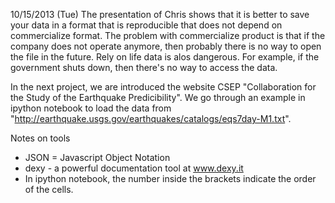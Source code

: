 10/15/2013 (Tue)
The presentation of Chris shows that it is better to save your data in a format that is reproducible that does not depend on commercialize format. The problem with commercialize product is that if the company does not operate anymore, then probably there is no way to open the file in the future. Rely on life data is alos dangerous. For example, if the government shuts down, then there's no way to access the data.

In the next project, we are introduced the website CSEP "Collaboration for the Study of the Earthquake Predicibility". We go through an example in ipython notebook to load the data from "http://earthquake.usgs.gov/earthquakes/catalogs/eqs7day-M1.txt".

Notes on tools

* JSON =  Javascript Object Notation
* dexy -  a powerful documentation tool at www.dexy.it
* In ipython notebook, the number inside the brackets indicate the order of the cells. 


